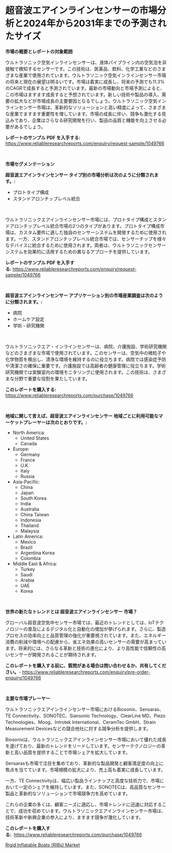 <p><h1>超音波エアインラインセンサーの市場分析と2024年から2031年までの予測されたサイズ</h1></p><p><strong>市場の概要とレポートの対象範囲</strong></p>
<p><p>ウルトラソニック空気インラインセンサーは、液体パイプライン内の空気泡を非接触で検知するセンサーです。この技術は、医薬品、飲料、化学工業などのさまざまな産業で使用されています。ウルトラソニック空気インラインセンサー市場の将来と現在の展望は明るいです。市場は着実に成長し、将来の予測でも11.3%のCAGRで成長すると予測されています。最新の市場動向と市場予測によると、この市場はますます成長すると予想されています。新しい技術や製品の導入、需要の拡大などが市場成長の主要要因となるでしょう。ウルトラソニック空気インラインセンサー市場は、革新的なソリューションと高い精度によって、さまざまな産業でますます重要性を増しています。市場の成長に伴い、競争も激化する見込みであり、企業はさらなる研究開発を行い、製品の品質と機能を向上させる必要があるでしょう。</p></p>
<p><strong>レポートのサンプル PDF を入手する:</strong> <a href="https://www.reliableresearchreports.com/enquiry/request-sample/1049766">https://www.reliableresearchreports.com/enquiry/request-sample/1049766</a></p>
<p>&nbsp;</p>
<p><strong>市場セグメンテーション</strong></p>
<p><strong>超音波エアインラインセンサー タイプ別の市場分析は次のように分類されます。:</strong></p>
<p><ul><li>プロトタイプ構成</li><li>スタンドアロンチップレベル統合</li></ul></p>
<p>&nbsp;</p>
<p><p>ウルトラソニックエアインラインセンサー市場には、プロトタイプ構成とスタンドアロンチップレベル統合市場の2つのタイプがあります。プロトタイプ構成市場は、カスタム要件に適した独自のセンサーシステムを開発するために使用されます。一方、スタンドアロンチップレベル統合市場では、センサーチップを様々なデバイスに統合するために使用されます。両者は、ウルトラソニックセンサーシステムを効果的に活用するための異なるアプローチを提供しています。</p></p>
<p><strong>レポートのサンプル PDF を入手する:</strong>&nbsp;<a href="https://www.reliableresearchreports.com/enquiry/request-sample/1049766">https://www.reliableresearchreports.com/enquiry/request-sample/1049766</a></p>
<p>&nbsp;</p>
<p><strong> 超音波エアインラインセンサー アプリケーション別の市場産業調査は次のように分類されます。:</strong></p>
<p><ul><li>病院</li><li>ホームケア設定</li><li>学術・研究機関</li></ul></p>
<p>&nbsp;</p>
<p><p>ウルトラソニックエア・インラインセンサーは、病院、介護施設、学術研究機関などのさまざまな市場で使用されています。このセンサーは、空気中の微粒子や化学物質を検出し、清浄な環境を維持するのに役立ちます。病院では感染症予防や清潔さの確保に重要です。介護施設では高齢者の健康管理に役立ちます。学術研究機関では実験室内の環境モニタリングに使用されます。この技術は、さまざまな分野で重要な役割を果たしています。</p></p>
<p><strong>このレポートを購入する:</strong>&nbsp; <a href="https://www.reliableresearchreports.com/purchase/1049766">https://www.reliableresearchreports.com/purchase/1049766</a></p>
<p>&nbsp;</p>
<p><strong>地域に関して言えば、超音波エアインラインセンサー 地域ごとに利用可能なマーケットプレーヤーは次のとおりです。:</strong></p>
<p><ul>
    <li>
        North America:
        <ul>
            <li>United States</li>
            <li>Canada</li>
        </ul>
    </li>
    <li>
        Europe:
        <ul>
            <li>Germany</li>
            <li>France</li>
            <li>U.K.</li>
            <li>Italy</li>
            <li>Russia</li>
        </ul>
    </li>
    <li>
        Asia-Pacific:
        <ul>
            <li>China</li>
            <li>Japan</li>
            <li>South Korea</li>
            <li>India</li>
            <li>Australia</li>
            <li>China Taiwan</li>
            <li>Indonesia</li>
            <li>Thailand</li>
            <li>Malaysia</li>
        </ul>
    </li>
    <li>
        Latin America:
        <ul>
            <li>Mexico</li>
            <li>Brazil</li>
            <li>Argentina Korea</li>
            <li>Colombia</li>
        </ul>
    </li>
    <li>
        Middle East & Africa:
        <ul>
            <li>Turkey</li>
            <li>Saudi</li>
            <li>Arabia</li>
            <li>UAE</li>
            <li>Korea</li>
        </ul>
    </li>
    </ul></p>
<p>&nbsp;</p>
<p><strong>世界の新たなトレンドとは 超音波エアインラインセンサー 市場？</strong></p>
<p><p>グローバル超音波空気中センサー市場では、最近のトレンドとしては、IoTテクノロジーの普及によるデジタル化と自動化の増加が挙げられます。さらに、製造プロセスの効率向上と品質管理の強化が重要視されています。また、エネルギー消費の削減や環境への配慮から、省エネ効果の高いセンサーの需要が高まっています。将来的には、さらなる革新と技術の進化により、より高性能で信頼性の高いセンサーが開発されることが期待されます。</p></p>
<p><strong>このレポートを購入する前に、質問がある場合は問い合わせるか、共有してください。</strong>- <a href="https://www.reliableresearchreports.com/enquiry/pre-order-enquiry/1049766">https://www.reliableresearchreports.com/enquiry/pre-order-enquiry/1049766</a></p>
<p>&nbsp;</p>
<p><strong>主要な市場プレーヤー</strong></p>
<p><p>ウルトラソニックエアインラインセンサー市場におけるBiosonix、Sensaras、TE Connectivity、SONOTEC、Siansonic Technology、ClearLine MD、Piezo Technologies、Moog、Introtek International、CeramTec GmbH、Strain Measurement Devicesなどの競合他社に対する競争分析を提供します。</p><p>Biosonixは、ウルトラソニックエアインラインセンサー市場において優れた成長を遂げており、最新のトレンドをリードしています。センサーテクノロジーの革新と高い品質を提供することで市場シェアを拡大しています。</p><p>Sensarasも市場で注目を集めており、革新的な製品開発と顧客満足度の向上に焦点を当てています。市場規模の拡大により、売上高も着実に成長しています。</p><p>一方、TE Connectivityは、幅広い製品ラインナップと高度な技術力で、市場において一定のシェアを維持しています。また、SONOTECは、高品質なセンサー製品と革新的なソリューションで市場競争力を高めています。</p><p>これらの企業の多くは、顧客ニーズに適応し、市場トレンドに迅速に対応することで、成功を収めています。ウルトラソニックエアインラインセンサー市場は、技術革新や新興企業の参入により、ますます競争が激化しています。</p></p>
<p><strong>このレポートを購入する:</strong>&nbsp;&nbsp;<a href="https://www.reliableresearchreports.com/purchase/1049766">https://www.reliableresearchreports.com/purchase/1049766</a></p>
<p><p><a href="https://cedar-agate-3da.notion.site/Rigid-Inflatable-Boats-RIBs-Market-Research-Report-Unlocks-Analysis-on-the-Market-Financial-Status-f2041f7460104925bec1578620ab8c65">Rigid Inflatable Boats (RIBs) Market</a></p></p>